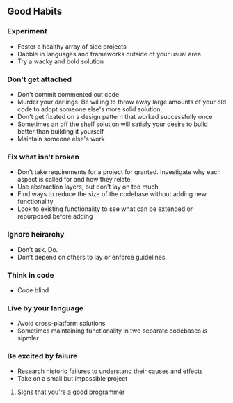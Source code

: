 ## Good Habits

### Experiment

* Foster a healthy array of side projects
* Dabble in languages and frameworks outside of your usual area
* Try a wacky and bold solution

### Don't get attached

* Don't commit commented out code
* Murder your darlings. Be willing to throw away large amounts of your old code to adopt someone else's more solid solution.
* Don't get fixated on a design pattern that worked successfully once
* Sometimes an off the shelf solution will satisfy your desire to build better than building it yourself
* Maintain someone else's work

### Fix what isn't broken

* Don’t take requirements for a project for granted. Investigate why each aspect is called for and how they relate.
* Use abstraction layers, but don’t lay on too much
* Find ways to reduce the size of the codebase without adding new functionality
* Look to existing functionality to see what can be extended or repurposed before adding

### Ignore heirarchy

* Don’t ask. Do.
* Don’t depend on others to lay or enforce guidelines.

### Think in code

* Code blind

### Live by your language

* Avoid cross-platform solutions
* Sometimes maintaining functionality in two separate codebases *is* sipmler

### Be excited by failure

* Research historic failures to understand their causes and effects
* Take on a small but impossible project

1. [Signs that you’re a good programmer](http://www.yacoset.com/Home/signs-that-you-re-a-good-programmer/)
